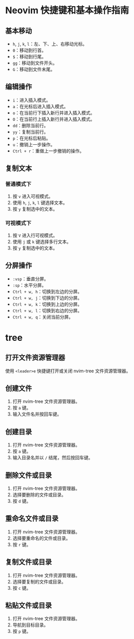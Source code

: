 # Neovim 快捷键和基本操作指南


## 基本移动
- `h`, `j`, `k`, `l`：左、下、上、右移动光标。
- `0`：移动到行首。
- `$`：移动到行尾。
- `gg`：移动到文件开头。
- `G`：移动到文件末尾。

## 编辑操作
- `i`：进入插入模式。
- `a`：在光标后进入插入模式。
- `o`：在当前行下插入新行并进入插入模式。
- `O`：在当前行上插入新行并进入插入模式。
- `dd`：删除当前行。
- `yy`：复制当前行。
- `p`：在光标后粘贴。
- `u`：撤销上一步操作。
- `Ctrl + r`：重做上一步撤销的操作。

## 复制文本

### 普通模式下
1. 按 `v` 进入可视模式。
2. 使用 `h`, `j`, `k`, `l` 键选择文本。
3. 按 `y` 复制选中的文本。

### 可视模式下
1. 按 `V` 进入行可视模式。
2. 使用 `j` 或 `k` 键选择多行文本。
3. 按 `y` 复制选中的文本。

## 分屏操作
- `:vsp`：垂直分屏。
- `:sp`：水平分屏。
- `Ctrl + w, h`：切换到左边的分屏。
- `Ctrl + w, j`：切换到下边的分屏。
- `Ctrl + w, k`：切换到上边的分屏。
- `Ctrl + w, l`：切换到右边的分屏。
- `Ctrl + w, q`：关闭当前分屏。

# tree

## 打开文件资源管理器
使用 `<leader>e` 快捷键打开或关闭 nvim-tree 文件资源管理器。

## 创建文件
1. 打开 nvim-tree 文件资源管理器。
2. 按 `a` 键。
3. 输入文件名并按回车键。

## 创建目录
1. 打开 nvim-tree 文件资源管理器。
2. 按 `a` 键。
3. 输入目录名并以 `/` 结尾，然后按回车键。

## 删除文件或目录
1. 打开 nvim-tree 文件资源管理器。
2. 选择要删除的文件或目录。
3. 按 `d` 键。

## 重命名文件或目录
1. 打开 nvim-tree 文件资源管理器。
2. 选择要重命名的文件或目录。
3. 按 `r` 键。

## 复制文件或目录
1. 打开 nvim-tree 文件资源管理器。
2. 选择要复制的文件或目录。
3. 按 `c` 键。

## 粘贴文件或目录
1. 打开 nvim-tree 文件资源管理器。
2. 导航到目标目录。
3. 按 `p` 键。
